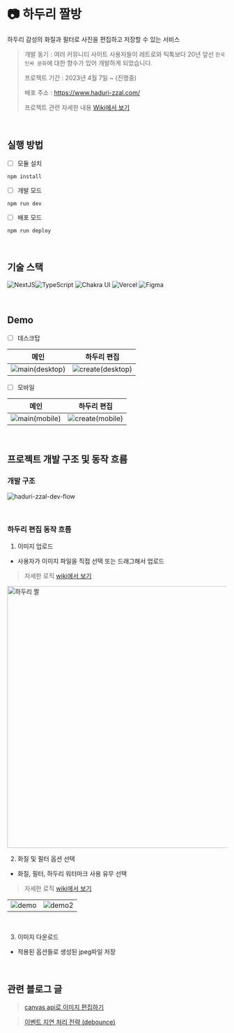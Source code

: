 # &#128247;&nbsp;하두리 짤방

하두리 감성의 화질과 필터로 사진을 편집하고 저장할 수 있는 서비스
> 개발 동기 : 여러 커뮤니티 사이트 사용자들이 레트로와 틱톡보다 20년 앞선 `한국 인싸 문화`에 대한 향수가 있어 개발하게 되었습니다.
>
> 프로젝트 기간 : 2023년 4월 7일 ~ (진행중)
> 
> 배포 주소 : https://www.haduri-zzal.com/
>
> 프로젝트 관련 자세한 내용 [Wiki에서 보기](https://github.com/moonkorea00/haduri-zzal-bang/wiki)

</br>

## 실행 방법

- [ ] 모듈 설치
```tsx
npm install
```
- [ ] 개발 모드
```tsx
npm run dev
````
- [ ] 배포 모드
```tsx
npm run deploy
```

</br>

## 기술 스택

<img alt="NextJS" src ="https://img.shields.io/badge/Next.js-000000?&style=flat&logo=Next.js&logoColor=white"/><img alt="TypeScript" src ="https://img.shields.io/badge/TypeScript-3178C6?&style=flat&logo=TypeScript&logoColor=white"/>
<img alt="Chakra UI" src ="https://img.shields.io/badge/Chakra UI-06B6D4?&style=flat&logo=ChakraUI&logoColor=white"/>
<img alt="Vercel" src ="https://img.shields.io/badge/Vercel-000000?&style=flat&logo=Vercel&logoColor=white"/>
<img alt="Figma" src ="https://img.shields.io/badge/Figma-FFCA28?&style=flat&logo=Figma&logoColor=white"/>

</br>

## Demo

- [ ] 데스크탑

|   메인    |  하두리 편집  |
| :-------------------------: | :-------------------------: |
| ![main(desktop)](https://user-images.githubusercontent.com/78708082/233359158-1aa99de0-e420-4f2d-bb00-941daf4af3ea.gif) | ![create(desktop)](https://user-images.githubusercontent.com/78708082/233359193-5fcacbdf-d78b-49dc-b5ac-6a8c23d8c889.gif)|

- [ ] 모바일

|   메인    |  하두리 편집  |
| :-------------------------: | :-------------------------: |
| ![main(mobile)](https://user-images.githubusercontent.com/78708082/233362581-36515251-7f4c-492f-b0eb-c6d4995df260.gif) | ![create(mobile)](https://user-images.githubusercontent.com/78708082/233362595-ccaca7d5-a746-49bf-ba41-a61ae306e382.gif)|

</br>

## 프로젝트 개발 구조 및 동작 흐름

### 개발 구조

![haduri-zzal-dev-flow](https://user-images.githubusercontent.com/78708082/233532583-0cf6e791-9800-4edc-8f9d-f327e8ce3866.png)

</br>

### 하두리 편집 동작 흐름

1. 이미지 업로드
  - 사용자가 이미지 파일을 직접 선택 또는 드래그해서 업로드
  > 자세한 로직 [wiki에서 보기](https://github.com/moonkorea00/haduri-zzal-bang/wiki/%EB%B9%84%EC%A6%88%EB%8B%88%EC%8A%A4-%EB%A1%9C%EC%A7%81)
   <img width="600" alt="하두리 짤" src="https://user-images.githubusercontent.com/78708082/233539324-d7db5039-5676-4905-a511-6295ced9e88a.png">

</br>

2. 화질 및 필터 옵션 선택
  - 화질, 필터, 하두리 워터마크 사용 유무 선택
  > 자세한 로직 [wiki에서 보기](https://github.com/moonkorea00/haduri-zzal-bang/wiki/%EB%B9%84%EC%A6%88%EB%8B%88%EC%8A%A4-%EB%A1%9C%EC%A7%81#2-%ED%99%94%EC%A7%88-%EC%95%95%EC%B6%95)

|       |       |
| :-------------------------: | :-------------------------: |
| ![demo](https://user-images.githubusercontent.com/78708082/233538945-e9b80a71-493f-4738-a39a-57d48060bfee.png) |![demo2](https://user-images.githubusercontent.com/78708082/233538949-7648228f-83bd-4d1a-8b80-0f8cbce1e778.png) |

</br>

3. 이미지 다운로드
- 적용된 옵션들로 생성된 jpeg파일 저장

</br>

## 관련 블로그 글
> [canvas api로 이미지 편집하기](https://www.moonkorea.dev/Javascript-canvas-api%EB%A1%9C-%EC%9D%B4%EB%AF%B8%EC%A7%80-%ED%8E%B8%EC%A7%91%ED%95%98%EA%B8%B0)

> [이벤트 지연 처리 전략 (debounce)](https://www.moonkorea.dev/React-%EC%9D%B4%EB%B2%A4%ED%8A%B8-%EC%A7%80%EC%97%B0-%EC%B2%98%EB%A6%AC-%EC%A0%84%EB%9E%B5-(debounce))